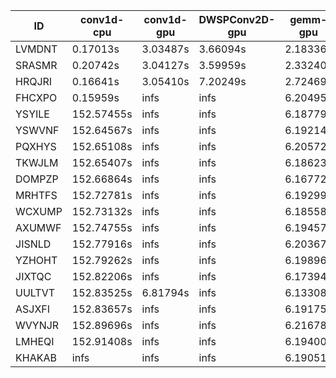 |ID|conv1d-cpu|conv1d-gpu|DWSPConv2D-gpu|gemm-gpu|avg|
|-|-|-|-|-|-|
|LVMDNT|0.17013s|3.03487s|3.66094s|2.18336s|2.26233s|
|SRASMR|0.20742s|3.04127s|3.59959s|2.33240s|2.29517s|
|HRQJRI|0.16641s|3.05410s|7.20249s|2.72469s|3.28692s|
|FHCXPO|0.15959s|infs|infs|6.20495s|infs|
|YSYILE|152.57455s|infs|infs|6.18779s|infs|
|YSWVNF|152.64567s|infs|infs|6.19214s|infs|
|PQXHYS|152.65108s|infs|infs|6.20572s|infs|
|TKWJLM|152.65407s|infs|infs|6.18623s|infs|
|DOMPZP|152.66864s|infs|infs|6.16772s|infs|
|MRHTFS|152.72781s|infs|infs|6.19299s|infs|
|WCXUMP|152.73132s|infs|infs|6.18558s|infs|
|AXUMWF|152.74755s|infs|infs|6.19457s|infs|
|JISNLD|152.77916s|infs|infs|6.20367s|infs|
|YZHOHT|152.79262s|infs|infs|6.19896s|infs|
|JIXTQC|152.82206s|infs|infs|6.17394s|infs|
|UULTVT|152.83525s|6.81794s|infs|6.13308s|infs|
|ASJXFI|152.83657s|infs|infs|6.19175s|infs|
|WVYNJR|152.89696s|infs|infs|6.21678s|infs|
|LMHEQI|152.91408s|infs|infs|6.19400s|infs|
|KHAKAB|infs|infs|infs|6.19051s|infs|
